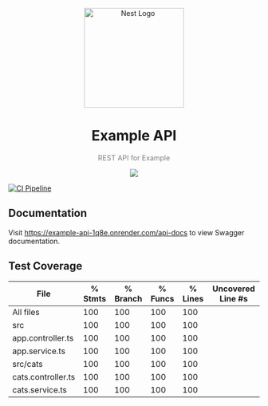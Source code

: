 <div align="center">
  <p align="center">
  <img src="https://nestjs.com/img/logo-small.svg" width="200" alt="Nest Logo" /></a>
  </p>
<h1>Example API</h1>
<p style="color: gray">REST API for Example</p>
</div>
<p align="center">
  <img src="https://skillicons.dev/icons?i=ts,nestjs,mongodb,jest" />
</p>

[![CI Pipeline](https://github.com/gli-ryan-kwon/example-api/actions/workflows/ci.yml/badge.svg)](https://github.com/gli-ryan-kwon/example-api/actions/workflows/ci.yml)

## Documentation

Visit https://example-api-1q8e.onrender.com/api-docs to view Swagger documentation.

## Test Coverage

| File               | % Stmts | % Branch | % Funcs | % Lines | Uncovered Line #s |
| ------------------ | ------- | -------- | ------- | ------- | ----------------- |
| All files          | 100     | 100      | 100     | 100     |
| src                | 100     | 100      | 100     | 100     |
| app.controller.ts  | 100     | 100      | 100     | 100     |
| app.service.ts     | 100     | 100      | 100     | 100     |
| src/cats           | 100     | 100      | 100     | 100     |
| cats.controller.ts | 100     | 100      | 100     | 100     |
| cats.service.ts    | 100     | 100      | 100     | 100     |
